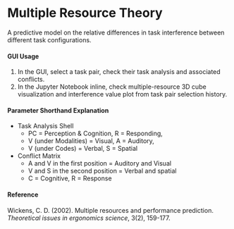 # Multiple Resource Theory
A predictive model on the relative differences in task interference between different task configurations.

#### GUI Usage
1. In the GUI, select a task pair, check their task analysis and associated conflicts.
2. In the Jupyter Notebook inline, check multiple-resource 3D cube visualization and interference value plot from task pair selection history.

#### Parameter Shorthand Explanation
- Task Analysis Shell
    + PC = Perception & Cognition, R = Responding,
    + V (under Modalities) = Visual, A = Auditory,
    + V (under Codes) = Verbal, S = Spatial
- Conflict Matrix
    + A and V in the first position = Auditory and Visual
    + V and S in the second position = Verbal and spatial
    + C = Cognitive, R = Response

#### Reference
Wickens, C. D. (2002). Multiple resources and performance prediction. _Theoretical issues in ergonomics science_, 3(2), 159-177.

